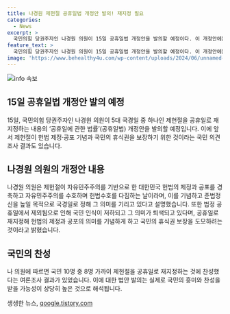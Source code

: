 ```yaml
---
title: 나경원 제헌절 공휴일법 개정안 발의! 재지정 필요
categories:
  - News
excerpt: >
  국민의힘 당권주자인 나경원 의원이 15일 공휴일법 개정안을 발의할 예정이다. 이 개정안에는 제헌절을 공휴일로 재지정하는 내용이 포함되어 있으며, 국민의 대다수가 이에 찬성하는 여론조사 결과도 함께 언급되었다. 나 의원은 이에 대해 제헌절의 의미를 강조하며, 공휴일로 재지정함으로써 국민의 휴식권을 보장하고 헌법의 제정과 공포를 기념하고자 한다고 설명했다. 이러한 동선은 헌법 가치의 중요성을 부각시키고, 현역 의원으로서 법안을 주도할 수 있는 능력을 강조하는 의도로 해석된다.
feature_text: >
  국민의힘 당권주자인 나경원 의원이 15일 공휴일법 개정안을 발의할 예정이다. 이 개정안에는 제헌절을 공휴일로 재지정하는 내용이 포함되어 있으며, 국민의 대다수가 이에 찬성하는 여론조사 결과도 함께 언급되었다. 나 의원은 이에 대해 제헌절의 의미를 강조하며, 공휴일로 재지정함으로써 국민의 휴식권을 보장하고 헌법의 제정과 공포를 기념하고자 한다고 설명했다. 이러한 동선은 헌법 가치의 중요성을 부각시키고, 현역 의원으로서 법안을 주도할 수 있는 능력을 강조하는 의도로 해석된다.
image: 'https://www.behealthy4u.com/wp-content/uploads/2024/06/unnamed-file.png'
---
```


<p><img src="https://www.behealthy4u.com/wp-content/uploads/2024/06/unnamed-file.png" alt="info 속보" /></p>

<h2 data-ke-size="size26">15일 공휴일법 개정안 발의 예정</h2>

<p data-ke-size="size16">15일, 국민의힘 당권주자인 나경원 의원이 5대 국경일 중 하나인 제헌절을 공휴일로 재지정하는 내용의 ‘공휴일에 관한 법률’(공휴일법) 개정안을 발의할 예정입니다. 이에 앞서 제헌절이 헌법 제정·공포 기념과 국민의 휴식권을 보장하기 위한 것이라는 국민 의견 조사 결과도 있습니다.</p>

<h2 data-ke-size="size26">나경원 의원의 개정안 내용</h2>

<p data-ke-size="size16">나경원 의원은 제헌절이 자유민주주의를 기반으로 한 대한민국 헌법의 제정과 공포를 경축하고 자유민주주의를 수호하며 헌법수호를 다짐하는 날이라며, 이를 기념하고 준법정신을 높일 목적으로 국경일로 정해 그 의미를 기리고 있다고 설명했습니다. 또한 법정 공휴일에서 제외됨으로 인해 국민 인식이 저하되고 그 의미가 퇴색되고 있다며, 공휴일로 재지정해 헌법의 제정과 공포의 의미를 기념하게 하고 국민의 휴식권 보장을 도모하려는 것이라고 밝혔습니다.</p>

<h2 data-ke-size="size26">국민의 찬성</h2>

<p data-ke-size="size16">나 의원에 따르면 국민 10명 중 8명 가까이 제헌절을 공휴일로 재지정하는 것에 찬성했다는 여론조사 결과가 있었습니다. 이에 대한 법안 발의는 실제로 국민의 흥미와 찬성을 받을 가능성이 상당히 높은 것으로 해석됩니다.</p>
생생한 뉴스, <a href="https://qoogle.tistory.com" rel="dofollow">qoogle.tistory.com</a>



